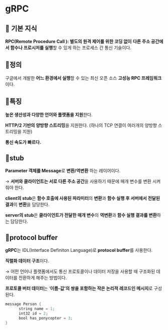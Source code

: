 # gRPC

## 🎊 기본 지식

**RPC(Remote Procedure Call ): 별도의 원격 제어를 위한 코딩 없이** **다른 주소 공간에서 함수나 프로시저를 실행**할 수 있게 하는 프로세스 간 통신 기술이다.

## 📌정의

구글에서 개발한 **어느 환경에서 실행**할 수 있는 최신 오픈 소스 **고성능 RPC 프레임워크**이다.

## 📄특징

**높은 생산성과 다양한 언어와 플랫폼을 지원**한다.

**HTTP/2 기반의 양방향 스트리밍**을 지원한다. (하나의 TCP 연결이 여러개의 양방향 스트리밍을 지원)

**통신 속도가 빠르다.**

## 📖stub

**Parameter 객체를 Message**로 **변환/역변환** 하는 레이어이다.

→ **서버와 클라이언트는 서로 다른 주소 공간**을 사용하기 때문에 매개 변수를 변환 시켜줘야 한다.

**client의 stub**은 **함수 호출에 사용된 파라미터**의 **변환**과 **함수 실행 후 서버에서 전달된 결과**의 **변환**을 담당한다.

**server의 stub**은 **클라이언트가 전달한 매개 변수**의 **역변환**과 **함수 실행 결과를 변환**하는 담당한다.

## 📖protocol buffer

**gRPC**는 IDL(Interface Definiton Language)로 **protocol buffer**를 사용한다.

**직렬화 데이터 구조**이다.

→ 어떤 언어나 플랫폼에서도 통신 프로토콜이나 데이터 저장을 사용할 때 구조화된 데이터를 전환하게 해주는 방법이다.

**프로토콜 버터 데이터**는 ‘**이름-값’의 쌍을 포함하는 작은 논리적 레코드인 메시지**로 구성된다.

```java
message Person {
      string name = 1;
      int32 id = 2;
      bool has_ponycopter = 3;
}
```
